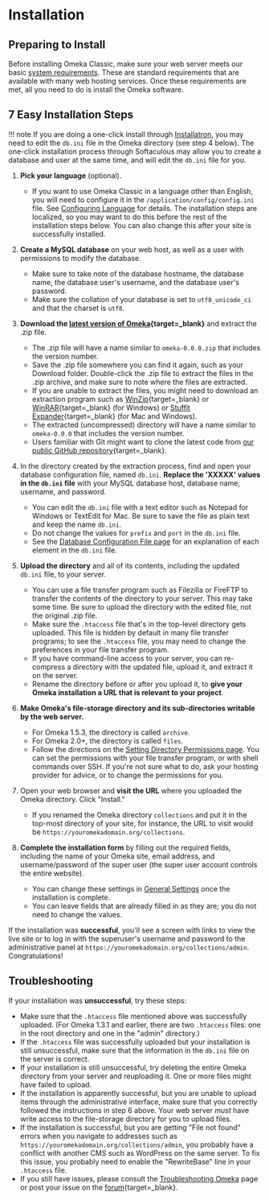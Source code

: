 # Installation

## Preparing to Install
Before installing Omeka Classic, make sure your web server meets our basic [system requirements](System_Requirements.md). These are standard requirements that are available with many web hosting services. Once these requirements are met, all you need to do is install the Omeka software.

7 Easy Installation Steps
-----------

!!! note
	If you are doing a one-click install through [Installatron](../GettingStarted/Hosting_Suggestions.md), you may need to edit the `db.ini` file in the Omeka directory (see step 4 below). The one-click installation process through Softaculous may allow you to create a database and user at the same time, and will edit the `db.ini` file for you.

1. **Pick your language** (optional).
	- If you want to use Omeka Classic in a language other than English, you will need to configure it in the `/application/config/config.ini` file. See [Configuring Language](Configuring_Language.md) for details. The installation steps are localized, so you may want to do this before the rest of the installation steps below. You can also change this after your site is successfully installed.

1. **Create a MySQL database** on your web host, as well as a user with permissions to modify the database.

    - Make sure to take note of the database hostname, the database name, the database user's username, and the database user's password.
    - Make sure the collation of your database is set to `utf8_unicode_ci` and that the charset is `utf8`.

1. **Download the [latest version of Omeka](https://omeka.org/classic/download/){target=_blank}** and extract the .zip file.

    - The .zip file will have a name similar to `omeka-0.0.0.zip` that includes the version number.
    - Save the .zip file somewhere you can find it again, such as your Download folder. Double-click the .zip file to extract the files in the .zip archive, and make sure to note where the files are extracted.
    -   If you are unable to extract the files, you might need to download an extraction program such as [WinZip](https://www.winzip.com/){target=_blank} or [WinRAR](https://www.win-rar.com/){target=_blank} (for Windows) or [Stuffit Expander](https://stuffit.com/){target=_blank} (for Mac and Windows).
    -   The extracted (uncompressed) directory will have a name similar to `omeka-0.0.0` that includes the version number.
    -   Users familiar with Git might want to clone the latest code from [our public GitHub repository](http://github.com/omeka/Omeka){target=_blank}.

1. In the directory created by the extraction process, find and open your database configuration file, named `db.ini`. **Replace the 'XXXXX' values in the `db.ini` file** with your MySQL database host, database name, username, and password.

    -   You can edit the `db.ini` file with a text editor such as Notepad for Windows or TextEdit for Mac. Be sure to save the file as plain text and keep the name `db.ini`.
    -   Do not change the values for `prefix` and `port` in the `db.ini` file.
    -   See the [Database Configuration File page](../Technical/DatabaseConfigurationFile.md) for an explanation of each element in the `db.ini` file.

1.  **Upload the directory** and all of its contents, including the updated `db.ini` file, to your server.

    -   You can use a file transfer program such as Filezilla or FireFTP to transfer the contents of the directory to your server. This may take some time. Be sure to upload the directory with the edited file, not the original .zip file. 
    -   Make sure the `.htaccess` file that's in the top-level directory gets uploaded. This file is hidden by default in many file transfer programs; to see the `.htaccess` file, you may need to change the preferences in your file transfer program.
    -   If you have command-line access to your server, you can re-compress a directory with the updated file, upload it, and extract it on the server.
    -   Rename the directory before or after you upload it, to **give your Omeka installation a URL that is relevant to your project**.

1.  **Make Omeka's file-storage directory and its sub-directories writable by the web server.** 
	- For Omeka 1.5.3, the directory is called `archive`. 
	- For Omeka 2.0+, the directory is called `files`. 
	- Follow the directions on the [Setting Directory Permissions page](Setting_Directory_Permissions.md). You can set the permissions with your file transfer program, or with shell commands over SSH. If you're not sure what to do, ask your hosting provider for advice, or to change the permissions for you.

1.  Open your web browser and **visit the URL** where you uploaded the Omeka directory. Click "Install."

    -   If you renamed the Omeka directory `collections` and put it in the top-most directory of your site, for instance, the URL to visit would be `https://youromekadomain.org/collections`.

1.  **Complete the installation form** by filling out the required fields, including the name of your Omeka site, email address, and username/password of the super user (the super user account controls the entire website).

    -   You can change these settings in [General Settings](../Admin/Settings/index.md) once the installation is complete.
    -   You can leave fields that are already filled in as they are; you do not need to change the values.

If the installation was **successful**, you'll see a screen with links to view the live site or to log in with the superuser's username and password to the administrative panel at `https://youromekadomain.org/collections/admin`. Congratulations!

## Troubleshooting

If your installation was **unsuccessful**, try these steps:

-   Make sure that the `.htaccess` file mentioned above was successfully uploaded. (For Omeka 1.3.1 and earlier, there are two `.htaccess` files: one in the root directory and one in the "admin" directory.)
-   If the `.htaccess` file was successfully uploaded but your installation is still unsuccessful, make sure that the information in the `db.ini` file on the server is correct.
-   If your installation is still unsuccessful, try deleting the entire Omeka directory from your server and reuploading it. One or more files might have failed to upload.
-   If the installation is apparently successful, but you are unable to upload items through the administrative interface, make sure that you correctly followed the instructions in step 6 above. Your web server *must* have write access to the file-storage directory for you to upload files.
-   If the installation is successful, but you are getting "File not found" errors when you navigate to addresses such as `https://youromekadomain.org/collections/admin`, you probably have a conflict with another CMS such as WordPress on the same server. To fix this issue, you probably need to enable the "RewriteBase" line in your `.htaccess` file.
-   If you still have issues, please consult the [Troubleshooting Omeka](../Troubleshooting/index.md) page or post your issue on the [forum](https://forum.omeka.org/c/omeka-classic/7){target=_blank}.
